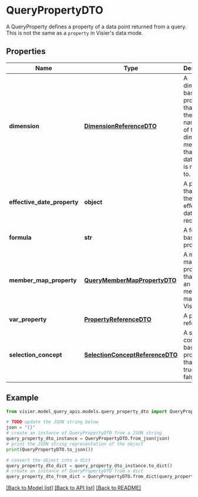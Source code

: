 # QueryPropertyDTO

A QueryProperty defines a property of a data point returned from a query.  This is not the same as a `property` in Visier's data mode.

## Properties

Name | Type | Description | Notes
------------ | ------------- | ------------- | -------------
**dimension** | [**DimensionReferenceDTO**](DimensionReferenceDTO.md) | A dimension-based property that returns the full name path of the dimension member that the data point is mapped to. | [optional] 
**effective_date_property** | **object** | A property that yields the effective date for the record | [optional] 
**formula** | **str** | A formula-based property. | [optional] 
**member_map_property** | [**QueryMemberMapPropertyDTO**](QueryMemberMapPropertyDTO.md) | A member map-based property that uses an existing member map in Visier. | [optional] 
**var_property** | [**PropertyReferenceDTO**](PropertyReferenceDTO.md) | A property reference. | [optional] 
**selection_concept** | [**SelectionConceptReferenceDTO**](SelectionConceptReferenceDTO.md) | A selection concept-based property that returns true or false. | [optional] 

## Example

```python
from visier.model_query_apis.models.query_property_dto import QueryPropertyDTO

# TODO update the JSON string below
json = "{}"
# create an instance of QueryPropertyDTO from a JSON string
query_property_dto_instance = QueryPropertyDTO.from_json(json)
# print the JSON string representation of the object
print(QueryPropertyDTO.to_json())

# convert the object into a dict
query_property_dto_dict = query_property_dto_instance.to_dict()
# create an instance of QueryPropertyDTO from a dict
query_property_dto_from_dict = QueryPropertyDTO.from_dict(query_property_dto_dict)
```
[[Back to Model list]](../README.md#documentation-for-models) [[Back to API list]](../README.md#documentation-for-api-endpoints) [[Back to README]](../README.md)


